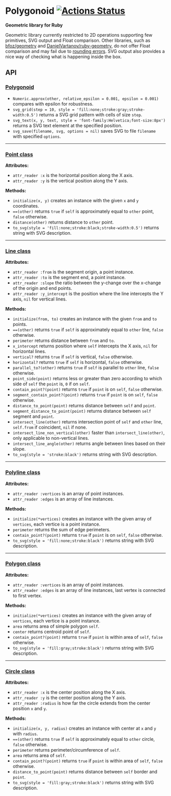 # Polygonoid [![Actions Status](https://github.com/Maumagnaguagno/Polygonoid/workflows/build/badge.svg)](https://github.com/Maumagnaguagno/Polygonoid/actions)
**Geometric library for Ruby**

Geometric library currently restricted to 2D operations supporting few primitives, SVG output and Float comparison.
Other libraries, such as [bfoz/geometry](https://github.com/bfoz/geometry) and [DanielVartanov/ruby-geometry](https://github.com/DanielVartanov/ruby-geometry), do not offer Float comparison and may fail due to [rounding errors](http://floating-point-gui.de/).
SVG output also provides a nice way of checking what is happening inside the box.

## API

### [Polygonoid](Polygonoid.rb)
- ``Numeric.approx(other, relative_epsilon = 0.001, epsilon = 0.001)`` compares with epsilon for robustness.
- ``svg_grid(step = 10, style = 'fill:none;stroke:gray;stroke-width:0.5')`` returns a SVG grid pattern with cells of size ``step``.
- ``svg_text(x, y, text, style = 'font-family:Helvetica;font-size:8px')`` returns a SVG text element at the specified position.
- ``svg_save(filename, svg, options = nil)`` saves SVG to file ``filename`` with specified ``options``.

---

### [Point class](src/Point.rb)
**Attributes:**
- ``attr_reader :x`` is the horizontal position along the X axis.
- ``attr_reader :y`` is the vertical position along the Y axis.

**Methods:**
- ``initialize(x, y)`` creates an instance with the given ``x`` and ``y`` coordinates.
- ``==(other)`` returns ``true`` if ``self`` is approximately equal to ``other`` point, ``false`` otherwise.
- ``distance(other)`` returns distance to ``other`` point.
- ``to_svg(style = 'fill:none;stroke:black;stroke-width:0.5')`` returns string with SVG description.

---

### [Line class](src/Line.rb)
**Attributes:**
- ``attr_reader :from`` is the segment origin, a point instance.
- ``attr_reader :to`` is the segment end, a point instance.
- ``attr_reader :slope`` the ratio between the y-change over the x-change of the origin and end points.
- ``attr_reader :y_intercept`` is the position where the line intercepts the Y axis, ``nil`` for vertical lines.

**Methods:**
- ``initialize(from, to)`` creates an instance with the given ``from`` and ``to`` points.
- ``==(other)`` returns ``true`` if ``self`` is approximately equal to ``other`` line, ``false`` otherwise.
- ``perimeter`` returns distance between ``from`` and ``to``.
- ``x_intercept`` returns position where ``self`` intercepts the X axis, ``nil`` for horizontal lines.
- ``vertical?`` returns ``true`` if ``self`` is vertical, ``false`` otherwise.
- ``horizontal?`` returns ``true`` if ``self`` is horizontal, ``false`` otherwise.
- ``parallel_to?(other)`` returns ``true`` if ``self`` is parallel to ``other`` line, ``false`` otherwise.
- ``point_side(point)`` returns less or greater than zero according to which side of ``self`` the ``point`` is, ``0`` if on ``self``.
- ``contain_point?(point)`` returns ``true`` if ``point`` is on ``self``, ``false`` otherwise.
- ``segment_contain_point?(point)`` returns ``true`` if ``point`` is on ``self``, ``false`` otherwise.
- ``distance_to_point(point)`` returns distance between ``self`` and ``point``.
- ``segment_distance_to_point(point)`` returns distance between ``self`` segment and ``point``.
- ``intersect_line(other)`` returns intersection point of ``self`` and ``other`` line, ``self.from`` if coincident, ``nil`` if none.
- ``intersect_line_non_vertical(other)`` faster than ``intersect_line(other)``, only applicable to non-vertical lines.
- ``intersect_line_angle(other)`` returns angle between lines based on their slope.
- ``to_svg(style = 'stroke:black')`` returns string with SVG description.

---

### [Polyline class](src/Polyline.rb)
**Attributes:**
- ``attr_reader :vertices`` is an array of point instances.
- ``attr_reader :edges`` is an array of line instances.

**Methods:**
- ``initialize(*vertices)`` creates an instance with the given array of ``vertices``, each vertice is a point instance.
- ``perimeter`` returns the sum of edge perimeters.
- ``contain_point?(point)`` returns ``true`` if ``point`` is on ``self``, ``false`` otherwise.
- ``to_svg(style = 'fill:none;stroke:black')`` returns string with SVG description.

---

### [Polygon class](src/Polygon.rb)
**Attributes:**
- ``attr_reader :vertices`` is an array of point instances.
- ``attr_reader :edges`` is an array of line instances, last vertex is connected to first vertex.

**Methods:**
- ``initialize(*vertices)`` creates an instance with the given array of ``vertices``, each vertice is a point instance.
- ``area`` returns area of simple polygon ``self``.
- ``center`` returns centroid point of ``self``.
- ``contain_point?(point)`` returns ``true`` if ``point`` is within area of ``self``, ``false`` otherwise.
- ``to_svg(style = 'fill:gray;stroke:black')`` returns string with SVG description.

---

### [Circle class](src/Circle.rb)
**Attributes:**
- ``attr_reader :x`` is the center position along the X axis.
- ``attr_reader :y`` is the center position along the Y axis.
- ``attr_reader :radius`` is how far the circle extends from the center position ``x`` and ``y``.

**Methods:**
- ``initialize(x, y, radius)`` creates an instance with center at ``x`` and ``y`` with ``radius``.
- ``==(other)`` returns ``true`` if ``self`` is approximately equal to ``other`` circle, ``false`` otherwise.
- ``perimeter`` returns perimeter/circumference of ``self``.
- ``area`` returns area of ``self``.
- ``contain_point?(point)`` returns ``true`` if ``point`` is within area of ``self``, ``false`` otherwise.
- ``distance_to_point(point)`` returns distance between ``self`` border and ``point``.
- ``to_svg(style = 'fill:gray;stroke:black')`` returns string with SVG description.